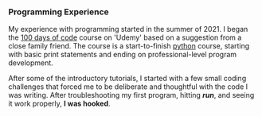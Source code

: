 


### Programming Experience
My experience with programming started in the summer of 2021.  I began the [100 days of code](https://www.udemy.com/course/100-days-of-code/) course on 'Udemy' based on a suggestion from a close family friend.  The course is a start-to-finish [python](https://en.wikipedia.org/wiki/Python_(programming_language)) course, starting with basic print statements and ending on professional-level program development.  

After some of the introductory tutorials, I started with a few small coding challenges that forced me to be deliberate and thoughtful with the code I was writing.  After troubleshooting my first program, hitting **_run_**, and seeing it work properly, **I was hooked**.
